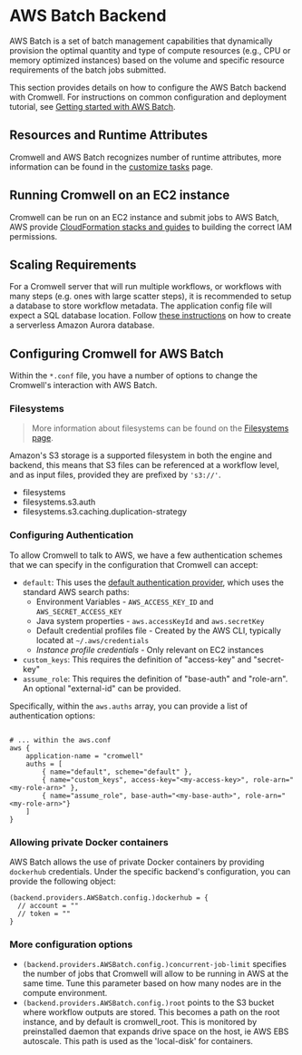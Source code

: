 # AWS Batch Backend

AWS Batch is a set of batch management capabilities that dynamically provision the optimal quantity and type of compute resources (e.g., CPU or memory optimized instances) based on the volume and specific resource requirements of the batch jobs submitted.

This section provides details on how to configure the AWS Batch backend with Cromwell. For instructions on common configuration and deployment tutorial, see [Getting started with AWS Batch](https://cromwell.readthedocs.io/en/develop/tutorials/AwsBatch101/). 



## Resources and Runtime Attributes

Cromwell and AWS Batch recognizes number of runtime attributes, more information can be found in the [customize tasks](/RuntimeAttributes#recognized-runtime-attributes-and-backends) page.


## Running Cromwell on an EC2 instance

Cromwell can be run on an EC2 instance and submit jobs to AWS Batch, AWS provide [CloudFormation stacks and guides](https://docs.opendata.aws/genomics-workflows/orchestration/cromwell/cromwell-overview/) to building the correct IAM permissions.



## Scaling Requirements
For a Cromwell server that will run multiple workflows, or workflows with many steps (e.g. ones with large scatter steps), it is recommended to setup a database to store workflow metadata.  The application config file will expect a SQL database location. Follow [these instructions](https://docs.aws.amazon.com/AmazonRDS/latest/AuroraUserGuide/aurora-serverless.create.html) on how to create a serverless Amazon Aurora database. 

## Configuring Cromwell for AWS Batch

Within the `*.conf` file, you have a number of options to change the Cromwell's interaction with AWS Batch.

### Filesystems
> More information about filesystems can be found on the [Filesystems page](/filesystems/Filesystems/).
> 

Amazon's S3 storage is a supported filesystem in both the engine and backend, this means that S3 files can be referenced at a workflow level, and as input files, provided they are prefixed by `'s3://'`.

* filesystems
* filesystems.s3.auth
* filesystems.s3.caching.duplication-strategy

### Configuring Authentication

To allow Cromwell to talk to AWS, we have a few authentication schemes that we can specify in the configuration that Cromwell can accept:
-  `default`: This uses the [default authentication provider](https://docs.aws.amazon.com/sdk-for-java/v1/developer-guide/credentials.html), which uses the standard AWS search paths:
    - Environment Variables - `AWS_ACCESS_KEY_ID` and `AWS_SECRET_ACCESS_KEY`
    - Java system properties - `aws.accessKeyId` and `aws.secretKey`
    - Default credential profiles file - Created by the AWS CLI, typically located at `~/.aws/credentials`
    - _Instance profile credentials_ - Only relevant on EC2 instances
- `custom_keys`: This requires the definition of "access-key" and "secret-key"
- `assume_role`: This requires the definition of "base-auth" and "role-arn". An optional "external-id" can be provided.

Specifically, within the `aws.auths` array, you can provide a list of authentication options:

```hocon

# ... within the aws.conf
aws {
    application-name = "cromwell"
    auths = [
        { name="default", scheme="default" },
        { name="custom_keys", access-key="<my-access-key>", role-arn="<my-role-arn>" },
        { name="assume_role", base-auth="<my-base-auth>", role-arn="<my-role-arn>"}
    ]
}
```

### Allowing private Docker containers

AWS Batch allows the use of private Docker containers by providing `dockerhub` credentials. Under the specific backend's configuration, you can provide the following object:

```hocon
(backend.providers.AWSBatch.config.)dockerhub = {
  // account = ""
  // token = ""
}
```

### More configuration options

* `(backend.providers.AWSBatch.config.)concurrent-job-limit` specifies the number of jobs that Cromwell will allow to be running in AWS at the same time. Tune this parameter based on how many nodes are in the compute environment.
* `(backend.providers.AWSBatch.config.)root` points to the S3 bucket where workflow outputs are stored. This becomes a path on the root instance, and by default is cromwell_root. This is monitored by preinstalled daemon that expands drive space on the host, ie AWS EBS autoscale.  This path is used as the 'local-disk' for containers.
